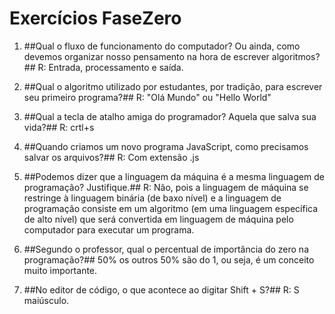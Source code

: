 # Exercícios FaseZero
1.	##Qual o fluxo de funcionamento do computador? Ou ainda, como devemos organizar nosso pensamento na hora de escrever algoritmos?## 
R: Entrada, processamento e saída. 

2.	##Qual o algoritmo utilizado por estudantes, por tradição, para escrever seu primeiro programa?##
R: "Olá Mundo" ou "Hello World"

3.	##Qual a tecla de atalho amiga do programador? Aquela que salva sua vida?##
R: crtl+s

4.	##Quando criamos um novo programa JavaScript, como precisamos salvar os arquivos?##
R: Com extensão .js

5.	##Podemos dizer que a linguagem da máquina é a mesma linguagem de programação? Justifique.##
R: Não, pois a linguagem de máquina se restringe à linguagem binária (de baxo nível) e a linguagem de programação consiste em um algoritmo (em uma linguagem específica de alto nível) que será convertida em linguagem de máquina pelo computador para executar um programa. 

6.	##Segundo o professor, qual o percentual de importância do zero na programação?##
50% os outros 50% são do 1, ou seja, é um conceito muito importante.

7.	##No editor de código, o que acontece ao digitar Shift + S?##
R: S maiúsculo.

